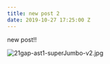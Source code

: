 ```yaml
---
title: new post 2
date: 2019-10-27 17:25:00 Z
---
```


new post!!

![21gap-ast1-superJumbo-v2.jpg](/uploads/21gap-ast1-superJumbo-v2.jpg)